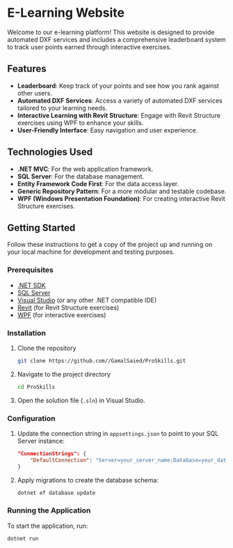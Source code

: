 # E-Learning Website

Welcome to our e-learning platform! This website is designed to provide automated DXF services and includes a comprehensive leaderboard system to track user points earned through interactive exercises.

## Features

- **Leaderboard**: Keep track of your points and see how you rank against other users.
- **Automated DXF Services**: Access a variety of automated DXF services tailored to your learning needs.
- **Interactive Learning with Revit Structure**: Engage with Revit Structure exercises using WPF to enhance your skills.
- **User-Friendly Interface**: Easy navigation and user experience.

## Technologies Used

- **.NET MVC**: For the web application framework.
- **SQL Server**: For the database management.
- **Entity Framework Code First**: For the data access layer.
- **Generic Repository Pattern**: For a more modular and testable codebase.
- **WPF (Windows Presentation Foundation)**: For creating interactive Revit Structure exercises.

## Getting Started

Follow these instructions to get a copy of the project up and running on your local machine for development and testing purposes.

### Prerequisites

- [.NET SDK](https://dotnet.microsoft.com/download)
- [SQL Server](https://www.microsoft.com/en-us/sql-server)
- [Visual Studio](https://visualstudio.microsoft.com/) (or any other .NET compatible IDE)
- [Revit](https://www.autodesk.com/products/revit/overview) (for Revit Structure exercises)
- [WPF](https://docs.microsoft.com/en-us/dotnet/desktop/wpf/) (for interactive exercises)

### Installation

1. Clone the repository
    ```sh
    git clone https://github.com//GamalSaied/ProSkills.git
    ```
2. Navigate to the project directory
    ```sh
    cd ProSkills
    ```
3. Open the solution file (`.sln`) in Visual Studio.

### Configuration

1. Update the connection string in `appsettings.json` to point to your SQL Server instance:
    ```json
    "ConnectionStrings": {
        "DefaultConnection": "Server=your_server_name;Database=your_database_name;Trusted_Connection=True;MultipleActiveResultSets=true"
    }
    ```
2. Apply migrations to create the database schema:
    ```sh
    dotnet ef database update
    ```

### Running the Application

To start the application, run:
```sh
dotnet run
